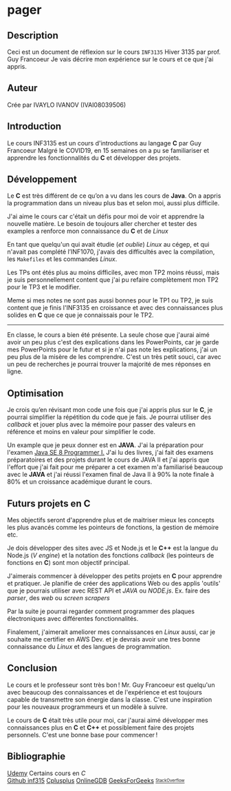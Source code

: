 
   # pager
   ## Description

   Ceci est un document de réflexion sur le cours `INF3135` Hiver 3135 par prof. Guy Francoeur
  Je vais décrire mon expérience sur le cours et ce que j'ai appris.
   ## Auteur

   Crée par IVAYLO IVANOV (IVAI08039506)

   ## Introduction
  
  Le cours INF3135 est un cours d'introductions au langage **C** par Guy Francoeur
  Malgré le COVID19, en 15 semaines on a pu se familiariser  et apprendre les fonctionnalités du **C** et développer des projets.


  ## Développement
  Le **C** est très différent de ce qu’on a vu dans les cours de **Java**. On a appris la programmation dans un niveau plus bas et selon moi, aussi plus difficile.
  
 J'ai aime le cours car c'était un défis pour moi de voir et apprendre la nouvelle matière.
 Le besoin de toujours aller chercher et tester des examples a renforce mon connaissance du **C** et de *Linux*
 
En tant que quelqu'un qui avait étudie (*et oublie*) *Linux* au cégep, et qui n'avait pas complété l’INF1070, j'avais des difficultés avec la compilation, les `Makefiles` et les commandes *Linux*.

Les TPs ont étés plus au moins difficiles, avec mon TP2 moins réussi, mais je suis personnellement content que j'ai pu refaire complètement mon TP2 pour le TP3 et le modifier.

Meme si mes notes ne sont pas aussi bonnes pour le TP1 ou TP2, je suis content que je finis l'INF3135 en croissance et avec des connaissances plus solides en **C** que ce que je connaissais pour le TP2.

***
En classe, le cours a bien été présente. La seule chose que j'aurai aimé avoir un peu plus c'est des explications dans les PowerPoints, car je garde mes PowerPoints pour le futur et si je n'ai pas note les explications, j'ai un peu plus de la misère de les comprendre.
C'est un très petit souci, car avec un peu de recherches je pourrai trouver la majorité de mes réponses en ligne.

## Optimisation
Je crois qu’en révisant mon code une fois que j'ai appris plus sur le **C**, je pourrai simplifier la répétition du code que je fais. Je pourrai utiliser des *callback* et jouer plus avec la mémoire pour passer des valeurs en référence et moins en valeur pour simplifier le code.

Un example que je peux donner est en **JAVA**. J'ai la préparation pour l'examen [Java SE 8 Programmer I.](https://education.oracle.com/java-se-8-programmer-i/pexam_1Z0-808) J'ai lu des livres, j'ai fait des examens préparatoires et des projets durant le cours de JAVA II et j'ai appris que l'effort que j'ai fait pour me préparer a cet examen m'a familiarisé beaucoup avec le **JAVA** et j'ai réussi l'examen final de Java II à 90% la note finale à 80% et un croissance académique durant le cours.


   ## Futurs projets en C
   Mes objectifs seront d'apprendre plus et de maitriser mieux les concepts les plus avancés comme les pointeurs de fonctions, la gestion de mémoire etc.

Je dois développer des sites avec JS et Node.js et le **C++** est la langue du Node.js (*V engine*)
et la notation des fonctions *callback* (les pointeurs de fonctions en **C**) sont mon objectif principal.

J'aimerais commencer à développer des petits projets en **C** pour apprendre et pratiquer. 
Je planifie de créer des applications Web ou des applis 'outils' que je pourrais utiliser avec REST API et *JAVA* ou *NODE.js*. Ex. faire des *parser*, des *web* ou *screen scrapers*

 Par la suite je pourrai regarder comment programmer des plaques électroniques avec différentes fonctionnalités.
 
Finalement, j'aimerait ameliorer mes connaissances en *Linux* aussi, car je souhaite me certifier en AWS Dev. et je devrais avoir une tres bonne connaissance du *Linux* et des langues de programmation.

   ## Conclusion
Le cours et le professeur sont très bon ! Mr. Guy Francoeur est quelqu'un avec beaucoup des connaissances et de l'expérience et est toujours capable de transmettre son énergie dans la classe. C'est une inspiration pour les nouveaux programmeurs et un modèle à suivre.

Le cours de **C** était très utile pour moi, car j'aurai aimé développer mes connaissances plus en **C** et **C++** et possiblement faire des projets personnels. C'est une bonne base pour commencer !

   ## Bibliographie
[Udemy](https://www.udemy.com/) Certains cours en *C*\
[Github inf315](https://github.com/guyfrancoeur/INF3135_H2020)
[Cplusplus](http://www.cplusplus.com/)
[OnlineGDB](https://www.onlinegdb.com/online_c_compiler)
[GeeksForGeeks](https://www.geeksforgeeks.org/)
<sub><sup>[StackOverflow](https://github.com/guyfrancoeur/INF3135_H2020) </sup></sub>
</Jaifaitmespushups>
